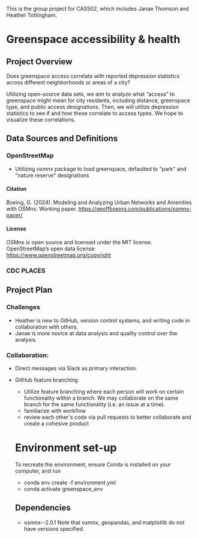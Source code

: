 This is the group project for CAS502, which includes Janae Thomson and Heather Tottingham. 

# Greenspace accessibility & health
## Project Overview

Does greenspace access correlate with reported depression statistics across different neighborhoods or areas of a city?

Utilizing open-source data sets, we aim to analyze what “access” to greenspace might mean for city residents, including distance, greenspace type, and public access designations. Then, we will utilize depression statistics to see if and how these correlate to access types. We hope to visualize these correlations.

## Data Sources and Definitions
### OpenStreetMap
- Utilizing osmnx package to load greenspace, defaulted to "park" and "nature reserve" designations
#### Citation
Boeing, G. (2024). Modeling and Analyzing Urban Networks and Amenities with OSMnx. Working paper. https://geoffboeing.com/publications/osmnx-paper/
#### License
OSMnx is open source and licensed under the MIT license. OpenStreetMap’s open data license: https://www.openstreetmap.org/copyright 
### CDC PLACES

## Project Plan
### Challenges
- Heather is new to GitHub, version control systems, and writing code in collaboration with others.
- Janae is more novice at data analysis and quality control over the analysis.

### Collaboration: 
- Direct messages via Slack as primary interaction.
- GitHub feature branching
  + Utilize feature branching where each person will work on certain functionality within a branch. We may collaborate on the same branch for the same functionality (i.e. an issue at a time).
  + familiarize with workflow
  + review each other's code via pull requests to better collaborate and create a cohesive product

  # Environment set-up
  To recreate the environment, ensure Conda is installed on your computer, and run
  - conda env create -f environment.yml
  - conda activate greenspace_env

  ## Dependencies
  - osmnx--2.0.1 Note that osmnx, geopandas, and matplotlib do not have versions specified. 
